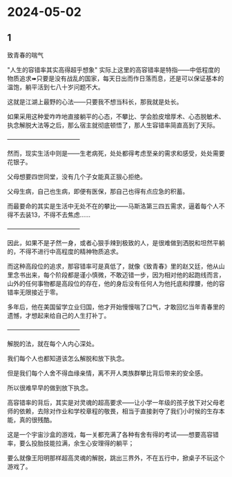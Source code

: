# 2024-05-02

## 1


致青春的喘气

"人生的容错率其实高得超乎想象" 实际上这里的高容错率是特指——中低程度的物质追求➠只要是没有战乱的国家，每天日出而作日落而息，还是可以保证基本的温饱，躺平活到七八十岁问题不大。

这就是江湖上最野的心法——只要我不想当科长，那我就是处长。

如果采用这种爱咋咋地直接躺平的心态，不攀比、学会脸皮增厚术、心态脱敏术、执念解脱大法等之后，那么宿主就彻底顿悟了，那人生容错率简直高到了天际。

 ————————————

然而，现实生活中则是——生老病死，处处都得考虑至亲的需求和感受，处处需要花银子。

父母想要四世同堂，没有几个子女能真正狠心拒绝。

父母生病，自己也生病，即便有医保，那自己也得有点应急的积蓄。

而最要命的其实是生活中无处不在的攀比——马斯洛第三四五需求，逼着每个人不得不去装13，不得不去焦虑……

 ————————————

因此，如果不是孑然一身，或者心狠手辣到极致的人，是很难做到洒脱和坦然平躺的，不得不进行中高程度的精神物质追求。

而这种高段位的追求，那容错率可是真低了，就像《致青春》里的赵又廷，他从山里念书出来，每个阶段都是谨小慎微，不敢迈错一步，因为相对他的起跑线而言，山外的任何事物都是高段位的存在，他的身后没有任何人为他托底和撑腰，他的容错率无限接近于零。

多年后，他在美国留学立业归国，他才开始慢慢喘了口气，才敢回忆当年青春里的遗憾，才想起来给自己的人生打补丁。

 ————————————

解脱的法，就在每个人内心深处。

我们每个人也都知道该怎么解脱和放下执念。

但是我们每个人舍不得血缘亲情，离不开人类族群攀比背后带来的安全感。

所以很难早早的做到放下执念。

高容错率的背后，其实是对灵魂的超高要求——让小学一年级的孩子放下对父母老师的依赖，去除对作业和学校章程的敬畏，相当于直接剥夺了我们小时候的生存本能，真的很残酷。

这是一个宇宙沙盒的游戏，每一关都充满了各种有舍有得的考试——想要高容错率，要么投胎技能拉满，余生心安理得的躺平；

要么就像王阳明那样超高灵魂的解脱，跳出三界外，不在五行中，掀桌子不玩这个游戏了。






